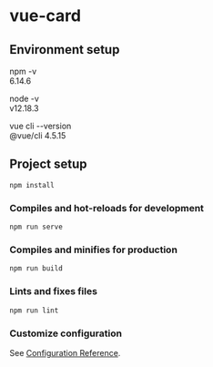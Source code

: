 # vue-card

## Environment setup
npm -v  
6.14.6

node -v  
v12.18.3

vue cli --version  
@vue/cli 4.5.15

## Project setup
```
npm install
```

### Compiles and hot-reloads for development
```
npm run serve
```

### Compiles and minifies for production
```
npm run build
```

### Lints and fixes files
```
npm run lint
```

### Customize configuration
See [Configuration Reference](https://cli.vuejs.org/config/).
